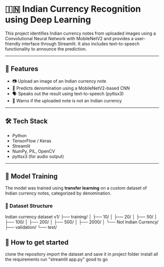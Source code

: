 # 🇮🇳 Indian Currency Recognition using Deep Learning

This project identifies Indian currency notes from uploaded images using a Convolutional Neural Network with MobileNetV2 and provides a user-friendly interface through Streamlit. It also includes text-to-speech functionality to announce the prediction.

---

## 📌 Features

- 📷 Upload an image of an Indian currency note
- 🧠 Predicts denomination using a MobileNetV2-based CNN
- 🗣️ Speaks out the result using text-to-speech (pyttsx3)
- 🚨 Warns if the uploaded note is not an Indian currency

---

## 🛠️ Tech Stack

- Python
- TensorFlow / Keras
- Streamlit
- NumPy, PIL, OpenCV
- pyttsx3 (for audio output)

---

## 🧪 Model Training

The model was trained using **transfer learning** on a custom dataset of Indian currency notes, categorized by denomination.

### 📂 Dataset Structure
Indian currency dataset v1/
├── training/
│ ├── 10/
│ ├── 20/
│ ├── 50/
│ ├── 100/
│ ├── 200/
│ ├── 500/
│ ├── 2000/
│ └── Not Indian Currency/
├── validation/
└── test/

## 🧪 How to get started
clone the repository
import the dataset and save it in project folder
install all the requirements
run "streamlit app.py" 
good to go
